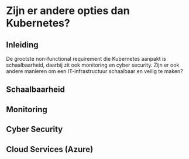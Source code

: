 # Zijn er andere opties dan Kubernetes?
## Inleiding
De grootste non-functional requirement die Kubernetes aanpakt is schaalbaarheid, daarbij zit ook monitoring en cyber security. Zijn er ook andere manieren om een IT-infrastructuur schaalbaar en veilig te maken?

## Schaalbaarheid

## Monitoring

## Cyber Security

## Cloud Services (Azure)

